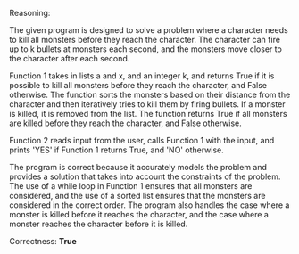 Reasoning:

The given program is designed to solve a problem where a character needs to kill all monsters before they reach the character. The character can fire up to k bullets at monsters each second, and the monsters move closer to the character after each second.

Function 1 takes in lists a and x, and an integer k, and returns True if it is possible to kill all monsters before they reach the character, and False otherwise. The function sorts the monsters based on their distance from the character and then iteratively tries to kill them by firing bullets. If a monster is killed, it is removed from the list. The function returns True if all monsters are killed before they reach the character, and False otherwise.

Function 2 reads input from the user, calls Function 1 with the input, and prints 'YES' if Function 1 returns True, and 'NO' otherwise.

The program is correct because it accurately models the problem and provides a solution that takes into account the constraints of the problem. The use of a while loop in Function 1 ensures that all monsters are considered, and the use of a sorted list ensures that the monsters are considered in the correct order. The program also handles the case where a monster is killed before it reaches the character, and the case where a monster reaches the character before it is killed.

Correctness: **True**
